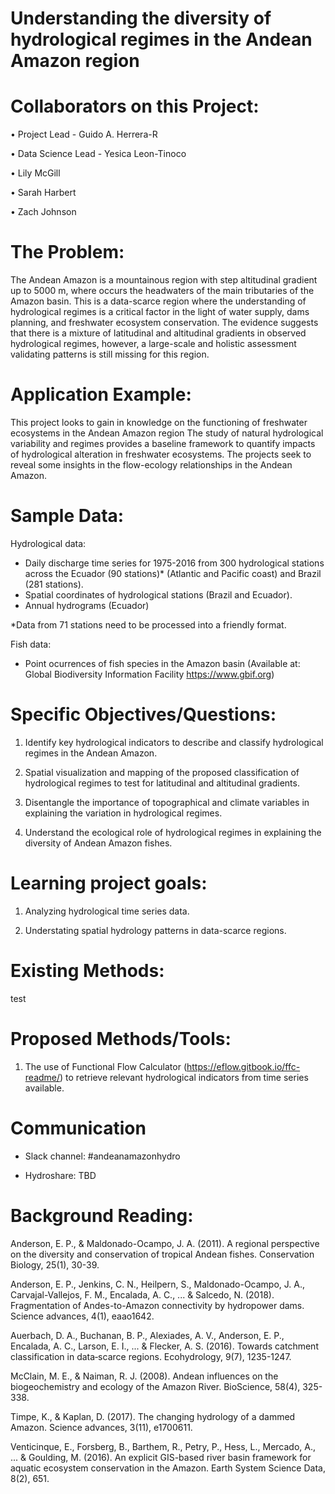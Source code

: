 # Understanding the diversity of hydrological regimes in the Andean Amazon region

# Collaborators on this Project:

•	Project Lead - Guido A. Herrera-R

•	Data Science Lead - Yesica Leon-Tinoco

•	Lily McGill

•	Sarah Harbert

•       Zach Johnson

# The Problem:

The Andean Amazon is a mountainous region with step altitudinal gradient up to 5000 m, where occurs the headwaters of the main tributaries of the Amazon basin. This is a data-scarce region where the understanding of hydrological regimes is a critical factor in the light of water supply, dams planning, and freshwater ecosystem conservation. The evidence suggests that there is a mixture of latitudinal and altitudinal gradients in observed hydrological regimes, however, a large-scale and holistic assessment validating patterns is still missing for this region. 

# Application Example:

This project looks to gain in knowledge on the functioning of freshwater ecosystems in the Andean Amazon region The study of natural hydrological variability and regimes provides a baseline framework to quantify impacts of hydrological alteration in freshwater ecosystems. The projects seek to reveal some insights in the flow-ecology relationships in the Andean Amazon.

# Sample Data: 

Hydrological data:

- Daily discharge time series for 1975-2016 from 300 hydrological stations across the  Ecuador (90 stations)* (Atlantic and Pacific coast) and Brazil (281 stations).
- Spatial coordinates of hydrological stations (Brazil and Ecuador).
- Annual hydrograms (Ecuador)

*Data from 71 stations need to be processed into a friendly format.

Fish data:

- Point ocurrences of fish species in the Amazon basin (Available at: Global Biodiversity Information Facility https://www.gbif.org)

# Specific Objectives/Questions: 

1. Identify key hydrological indicators to describe and classify hydrological regimes in the Andean Amazon.

2. Spatial visualization and mapping of the proposed classification of hydrological regimes to test for latitudinal and altitudinal gradients.

3. Disentangle the importance of topographical and climate variables in explaining the variation in hydrological regimes.

4. Understand the ecological role of hydrological regimes in explaining the diversity of Andean Amazon fishes.

# Learning project goals:

1. Analyzing hydrological time series data.

2. Understating spatial hydrology patterns in data-scarce regions.

# Existing Methods: 

test

# Proposed Methods/Tools:

1. The use of Functional Flow Calculator (https://eflow.gitbook.io/ffc-readme/) to retrieve relevant hydrological indicators from time series available. 

# Communication

- Slack channel: #andeanamazonhydro

- Hydroshare: TBD

# Background Reading: 

Anderson, E. P., & Maldonado-Ocampo, J. A. (2011). A regional perspective on the diversity and conservation of tropical Andean fishes. Conservation Biology, 25(1), 30-39.

Anderson, E. P., Jenkins, C. N., Heilpern, S., Maldonado-Ocampo, J. A., Carvajal-Vallejos, F. M., Encalada, A. C., ... & Salcedo, N. (2018). Fragmentation of Andes-to-Amazon connectivity by hydropower dams. Science advances, 4(1), eaao1642.

Auerbach, D. A., Buchanan, B. P., Alexiades, A. V., Anderson, E. P., Encalada, A. C., Larson, E. I., ... & Flecker, A. S. (2016). Towards catchment classification in data‐scarce regions. Ecohydrology, 9(7), 1235-1247.

McClain, M. E., & Naiman, R. J. (2008). Andean influences on the biogeochemistry and ecology of the Amazon River. BioScience, 58(4), 325-338.

Timpe, K., & Kaplan, D. (2017). The changing hydrology of a dammed Amazon. Science advances, 3(11), e1700611.

Venticinque, E., Forsberg, B., Barthem, R., Petry, P., Hess, L., Mercado, A., ... & Goulding, M. (2016). An explicit GIS-based river basin framework for aquatic ecosystem conservation in the Amazon. Earth System Science Data, 8(2), 651.

